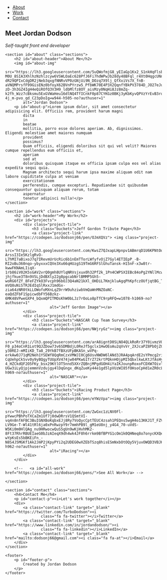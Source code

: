 <!DOCTYPE html>
<html lang="en">

<head>
    <meta charset="UTF-8">
    <meta http-equiv="X-UA-Compatible" content="IE=edge">
    <meta name="viewport" content="width=device-width, initial-scale=1.0">
    <title>Jordan Dodson</title>
    <link rel="preconnect" href="https://fonts.googleapis.com">
    <link rel="preconnect" href="https://fonts.gstatic.com" crossorigin>
    <link href="https://fonts.googleapis.com/css2?family=Fjalla+One&display=swap" rel="stylesheet">
    <link rel="stylesheet" href="https://cdnjs.cloudflare.com/ajax/libs/font-awesome/4.7.0/css/font-awesome.min.css">
    <link rel="stylesheet" href="portfolio.css">
</head>

<nav id="navbar">
    <ul>
        <li><a class="nav-link" href="#about">About</a></li>
        <li><a class="nav-link" href="#work">Work</a></li>
        <li><a class="nav-link" href="#contact">Contact</a></li>
    </ul>
</nav>

<main>
    <section id="welcome-section" class="sections">
        <h1>Meet Jordan Dodson</h1>
        <p id="welcome-p"><i>Self-taught front end developer</i></p>
    </section>

    <section id="about" class="sections">
        <h2 id="about-header">About Me</h2>
        <img id="about-img"
            src="https://lh3.googleusercontent.com/5uQWofmjG8_yEIaGp1Kx2_S1nkHqFlsbq1mHBW2cBYXRdvQ2cpDOLe9WHzcjOa_Bp2TxUNo2WUY2hCSN5qhkuLhJGAh6B7d85NaBzF2RNHHo_vYcDhQO-M0U_8SIA3XhlhzNzhlzcyw6VSWLOaEc628PfJ6Fi7hdWPwJb28dy48BFql_r4Xt0HqgcUNn04QEIcm2PnBhwUifwJ6fWLqXIE00eqet599s4uuOW7kUhcb3pld_eb42vovrqhthAo5ejFaaFCQXxz4D4q7TvjIs-dR29QPIxCdgDR2jNeb3qxgfNNRvVP0zGNjUi9N_DOzq7X9lj_QfXxiVs7X_fnB-aVNQMPrsfF99GisENz0bfoyX62BVnPYrzw5_PfbWK70E4P3X2QqnfYBkPV3784D_JO27eJuaS3f-zD-3h3GZ4IgH4eQiROfQ3V3H9_ldbMlfz8OY_aisMzy0NqHi8Jz8mZq-k2fh_Wzz7cBksmu5ExGVWaHeu16dlNQ4TfICnkF0p87CYKGz0BKj3yKbKyvQPVzYrEvB3rqhbEoV2LqKQIWCQxBBY_tnBXQ7m6UXq0NoQiufmh2TGR7kUHAt74hhGfaWYGd6qiFlCeLUOyBV0Rsdu1Ed2JNWXVQc4rBCVKSCG91jm2OV9US3uSWvqTbX4Ifl0onFympLKJWAC_DeAFSa5_tN1ZK0lX0VpgNkHdc6jCtpb-4j_m-pvo_qd_C23pDoIg=w944-h505-no?authuser=1"
            alt="Jordan Dodson">
        <p id="about-p">Lorem ipsum dolor, sit amet consectetur adipisicing elit. Officiis rem, provident harum magni
            dicta
            in
            beatae
            mollitia, porro esse dolores aperiam. Ab, dignissimos. Eligendi molestiae amet maiores numquam
            provident
            possimus?
            Quam officiis, eligendi doloribus sit qui vel velit? Maiores cumque repellendus eum officiis et,
            aperiam
            sed at
            doloribus quisquam itaque ex officia ipsam culpa eos vel alias expedita sequi quia.
            Magnam architecto sequi harum ipsa maxime aliquam odit nam labore cupiditate culpa at veniam
            exercitationem
            perferendis, cumque excepturi. Repudiandae sit quibusdam consequuntur quisquam aliquam rerum, totam
            aspernatur
            tenetur adipisci nulla!</p>
    </section>

    <section id="work" class="sections">
        <h2 id="work-header">My Work</h2>
        <div id="projects">
            <div class="project-tile">
                <h3 class="buckets">Jeff Gordon Tribute Page</h3>
                <a class="project-link" href="https://codepen.io/dodsonj66/pen/OJmXQVz"> <img class="project-img"
                        src="https://lh3.googleusercontent.com/KwsZ7QJxapLHpnpv1ABmrqD1U6KPNtOqXLbkLECKlykL4pHF4_zESVUamTJ-ArssI3Ie5KzlgRvO-L7hMI7aBixoJ7q7IRevmUrUcRic6b1nEmTTorLWfyfvOjZ7Gyl4ETIEpP_-B-RI2oBu360nqo-ybyxxxCQVe3Xu66qHUzgS19TmG6RFSlGhuTansk-H15nF-x3w8tr-kwwFKNAmLIiqX-1rb86iV02K5sGAV2vrQ0gmh8UYlqNRVsjxux0h32Pf2k_1Pn4CWPSXIEBc84oPg2YNllMcwQlitXvntdfAH9i732uFOYN9Q5hrdJ2xNbYQYXC_M7g9JW50sBM01O4hpFWFr8tSg9EZwJALjFGhD0Bu30VLIdmeDqY2Ds0k6GdJlEAEZXLTWxrq1DP2Lyh2wB8uMbM59yryAUCaEO2C4-jhjfkue3T8n9VSLjDdBXly22g8pgcabNrlBMMP5Gh5-woRG6fZf_8FeFZYkO3Fvcph96bOJ3Q4aN21kXl_OHDiL7KmjkluAgqPhKpfczOUfjqtBG_TMUOBR_Y5LSdKubrRcBBhFDvQVrlTQvChVY-mVQ8uNiSTRJEdIqSlRxxJ1mdGx-zia64zNR0tkLLOWofoMXnLqZ9rrW9uhziwbVmQaWnMNZOaNC-eaQdZFbF1SpicwdbFY56Bzkz-6MK48VPweGXP4_bQxmQPITMOsKhW0bLJz7rOoLo8pTfC9rpRFQ=w1078-h1069-no?authuser=1"
                        alt="Jeff Gordon Image"></a>
            </div>
            <div class="project-tile">
                <h3 class="buckets">NASCAR Cup Team Survey</h3>
                <a class="project-link" href="https://codepen.io/dodsonj66/pen/NWjryGz"><img class="project-img"
                        src="https://lh3.googleusercontent.com/arA8igntD0SLNO4QLkRoRr37Y0ivmzVQVsF6tXJPgFgRcpV0-F0_p34oCnR1Lot9QJZDow73v6SDMBdjL0ReJf5gclx1HwOEoAu2qVvVr_2XJcaPZ8PbOjZGzs9g6U6wBBbvGHby83bqp7DcDKt_FXwCXkzhd9gpgCDgj5xYb2I3pv3X8cWp1c3zqJUdnBKw_N0C8PakuX0mGxEiFkx6fxzzPNckPyGnTHcIl65EpS5wbemabQeTE8-y30REJ-mMIiKD_Ta8_29YkB7fBXzUFpBKASn_wVPq-erkAw0J71qM2Neh1YSEWf8QqRmCzxVMWJI0Cg6UsvNWDW6lANd3JRA4pqArdE2sYPmcg2rigYX3Eu8OUBixsLt_PZHgZ33cOoii9jed4v2LKNmrst-CqUehpCkSvv0y9yBQgyTUUpXV474jw04PKwG1TrZ72krtPQknHOjpMI5QbxlkwLKtJfAsHy9SNELorlqB6_g9V6K8URzs3gaW85M0oeeR7D1A5OaJ30xacn25etM-4_HZCkdQF2O5FKy_bsx29KtlOT5nnd5XXrZQBnjMPgdGOH4iYaIKJounpRoxoFCDXW7OivlNRRVlezqt6gqjz-UGw3iLyQjpjemmnVzdujgy4lDqGngx_dKqZueKy44e1gd5lpVUzWI85fOHsoCpHd1eZR0cLOzG7_K3PeV2p0I3hj836PjtcWTJ4Tc7VUM9VnRozAzP3w=w1263-h969-no?authuser=1"
                        alt="NASCAR"></a>
            </div>
            <div class="project-tile">
                <h3 class="buckets">iRacing Product Page</h3>
                <a class="project-link" href="https://codepen.io/dodsonj66/pen/eYWzVpa"><img class="project-img"
                        src="https://lh3.googleusercontent.com/ZwGxc1zLNV0Fl-pYwwcPBhPoTXCaZm1Uf7j0dwDRrsV1QSmtVI-vq4n8nfAFBC3BuIGNXBoKqbxEJj8Ry7VoQycCptTEUC4zsah1PEQns5wgH4o13KKJ1T_FZVy0LpnXMQepb13kFz0G1_Q8VrCgddx1pUIWRBjWW4TQHApA_BuP4qW3vooFDSNlwQJ3XgWlDo2H3CUQNKywsXzdxo2BYJPD690ybzaOqjTuyZlIWLvjs08Mw60t96rxVBsQfDuLKx4NN3so4cGIQlldjb_XASonuYARENHKARdJMu0E8HJQ_tEhF8kP8QjLNx3pnjBbr8nX4TwhEgfqSAgZ_FsG9UCBhxvqV0Xo-LV9Ge-T-Wl41tRl6ja0xPnRwzpY9r7mmhPB9l_gM1eU8nj_y4G4_70-uVdS-W5Ki0m0HlQAg_nu9HRwocwQuS5gUn9wKjHvhMK2-8Ft37RhrRBUEIaeG0bJzAIeqX9dh4wk4JF8h6rrkm9BfBPYG1cOm1k0QHNeq8o7onycKXQetel6uk4-wYpKsEs5bBKEiFn_-N8S4J5MGKf1Ak2JmP2jKpyPYi2q2UDEG0wXZEbTSzq8hisESmNxbOtOQy5VjuvOWQD3VBJK8_9WXqW6BVLIos28PUYUhJtXXSMiZxHfqOC500N3uXHy6Waan5lKjve5To4N8hq2AhWBR6mTVRwXL3AZ3iL5LeGghP1veCRc7yB5zBxvCkejvg=w1192-h962-no?authuser=1"
                        alt="iRacing"></a>
            </div>
        </div>

        <!--   <a id="all-work" href="https://codepen.io/dodsonj66/pens/">See All Work</a> -->

    </section>

    <section id="contact" class="sections">
        <h4>Contact Me</h4>
        <p id="contact-p"><i>Let's work together</i></p>
        <div>
            <a class="contact-link" target="_blank" href="https://twitter.com/TurboDodson"><i
                    class="fa fa-twitter"></i>Twitter</a>
            <a class="contact-link" target="_blank" href="https://www.linkedin.com/in/jordandodson/"><i
                    class="fa fa-linkedin"></i>LinkedIn</a>
            <a class="contact-link" target="_blank" href="mailto:dodsonj66@gmail.com"><i class="fa fa-at"></i>Email</a>
        </div>
    </section>

    <footer>
        <p id="footer-p">
            Created by Jordan Dodson
        </p>
    </footer>
</main>


</html>

